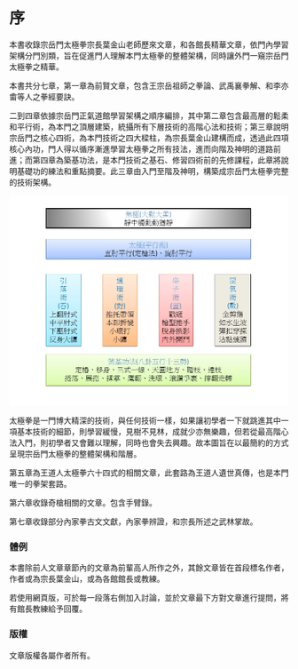 # 序

本書收錄宗岳門太極拳宗長葉金山老師歷來文章，和各館長精華文章，依門內學習架構分門別類，旨在促進門人理解本門太極拳的整體架構，同時讓外門一窺宗岳門太極拳之精華。

本書共分七章，第一章為前賢文章，包含王宗岳祖師之拳論、武禹襄拳解、和李亦畬等人之拳經要訣。

二到四章依據宗岳門正氣道館學習架構之順序編排，其中第二章包含最高層的鬆柔和平行術，為本門之頂層建築，統攝所有下層技術的高階心法和技術；第三章說明宗岳門之核心四術，為本門技術之四大樑柱，為宗長葉金山建構而成，透過此四項核心內功，門人得以循序漸進學習太極拳之所有技法，進而向階及神明的道路前進；而第四章為築基功法，是本門技術之基石、修習四術前的先修課程，此章將說明基礎功的練法和重點摘要。此三章由入門至階及神明，構築成宗岳門太極拳完整的技術架構。

![宗岳門太極拳架構（正氣道館）](img/slide1.jpg)

太極拳是一門博大精深的技術，與任何技術一樣，如果讓初學者一下就跳進其中一項基本技術的細節，則學習緩慢，見樹不見林，成就少亦無樂趣，但若從最高階心法入門，則初學者又會難以理解，同時也會失去興趣。故本圖旨在以最簡約的方式呈現宗岳門太極拳的整體架構和階層。

第五章為王道人太極拳六十四式的相關文章，此套路為王道人遺世真傳，也是本門唯一的拳架套路。

第六章收錄奇槍相關的文章。包含手臂錄。

第七章收錄部分內家拳古文文獻，內家拳辨證，和宗長所述之武林掌故。


### 體例

本書除前人文章章節內的文章為前輩高人所作之外，其餘文章皆在首段標名作者，作者或為宗長葉金山，或為各館館長或教練。

若使用網頁版，可於每一段落右側加入討論，並於文章最下方對文章進行提問，將有館長教練給予回覆。


### 版權

文章版權各屬作者所有。


### 
